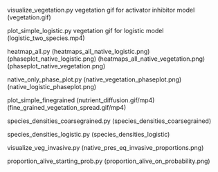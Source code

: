 visualize_vegetation.py vegetation gif for activator inhibitor model (vegetation.gif)

plot_simple_logistic.py vegetation gif for logistic model (logistic_two_species.mp4)

heatmap_all.py (heatmaps_all_native_logistic.png) (phaseplot_native_logistic.png) (heatmaps_all_native_vegetation.png) (phaseplot_native_vegetation.png) 

native_only_phase_plot.py (native_vegetation_phaseplot.png) (native_logistic_phaseplot.png)

plot_simple_finegrained (nutrient_diffusion.gif/mp4) (fine_grained_vegetation_spread.gif/mp4)

species_densities_coarsegrained.py (species_densities_coarsegrained)

species_densities_logistic.py (species_densities_logistic)

visualize_veg_invasive.py (native_pres_eq_invasive_proportions.png)

proportion_alive_starting_prob.py (proportion_alive_on_probability.png)
